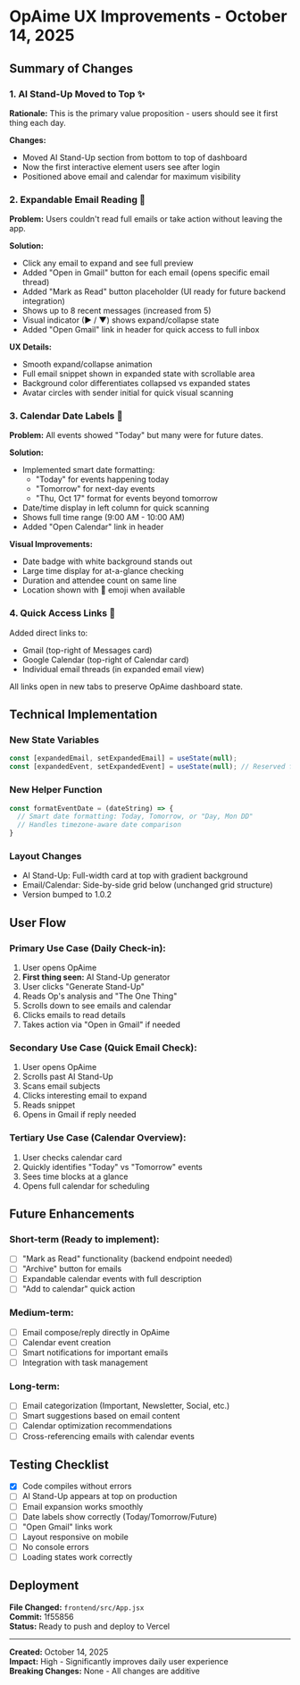 # OpAime UX Improvements - October 14, 2025

## Summary of Changes

### 1. AI Stand-Up Moved to Top ✨
**Rationale:** This is the primary value proposition - users should see it first thing each day.

**Changes:**
- Moved AI Stand-Up section from bottom to top of dashboard
- Now the first interactive element users see after login
- Positioned above email and calendar for maximum visibility

### 2. Expandable Email Reading 📧
**Problem:** Users couldn't read full emails or take action without leaving the app.

**Solution:**
- Click any email to expand and see full preview
- Added "Open in Gmail" button for each email (opens specific email thread)
- Added "Mark as Read" button placeholder (UI ready for future backend integration)
- Shows up to 8 recent messages (increased from 5)
- Visual indicator (▶ / ▼) shows expand/collapse state
- Added "Open Gmail" link in header for quick access to full inbox

**UX Details:**
- Smooth expand/collapse animation
- Full email snippet shown in expanded state with scrollable area
- Background color differentiates collapsed vs expanded states
- Avatar circles with sender initial for quick visual scanning

### 3. Calendar Date Labels 📅
**Problem:** All events showed "Today" but many were for future dates.

**Solution:**
- Implemented smart date formatting:
  - "Today" for events happening today
  - "Tomorrow" for next-day events
  - "Thu, Oct 17" format for events beyond tomorrow
- Date/time display in left column for quick scanning
- Shows full time range (9:00 AM - 10:00 AM)
- Added "Open Calendar" link in header

**Visual Improvements:**
- Date badge with white background stands out
- Large time display for at-a-glance checking
- Duration and attendee count on same line
- Location shown with 📍 emoji when available

### 4. Quick Access Links 🔗
Added direct links to:
- Gmail (top-right of Messages card)
- Google Calendar (top-right of Calendar card)
- Individual email threads (in expanded email view)

All links open in new tabs to preserve OpAime dashboard state.

## Technical Implementation

### New State Variables
```javascript
const [expandedEmail, setExpandedEmail] = useState(null);
const [expandedEvent, setExpandedEvent] = useState(null); // Reserved for future use
```

### New Helper Function
```javascript
const formatEventDate = (dateString) => {
  // Smart date formatting: Today, Tomorrow, or "Day, Mon DD"
  // Handles timezone-aware date comparison
}
```

### Layout Changes
- AI Stand-Up: Full-width card at top with gradient background
- Email/Calendar: Side-by-side grid below (unchanged grid structure)
- Version bumped to 1.0.2

## User Flow

### Primary Use Case (Daily Check-in):
1. User opens OpAime
2. **First thing seen:** AI Stand-Up generator
3. User clicks "Generate Stand-Up"
4. Reads Op's analysis and "The One Thing"
5. Scrolls down to see emails and calendar
6. Clicks emails to read details
7. Takes action via "Open in Gmail" if needed

### Secondary Use Case (Quick Email Check):
1. User opens OpAime
2. Scrolls past AI Stand-Up
3. Scans email subjects
4. Clicks interesting email to expand
5. Reads snippet
6. Opens in Gmail if reply needed

### Tertiary Use Case (Calendar Overview):
1. User checks calendar card
2. Quickly identifies "Today" vs "Tomorrow" events
3. Sees time blocks at a glance
4. Opens full calendar for scheduling

## Future Enhancements

### Short-term (Ready to implement):
- [ ] "Mark as Read" functionality (backend endpoint needed)
- [ ] "Archive" button for emails
- [ ] Expandable calendar events with full description
- [ ] "Add to calendar" quick action

### Medium-term:
- [ ] Email compose/reply directly in OpAime
- [ ] Calendar event creation
- [ ] Smart notifications for important emails
- [ ] Integration with task management

### Long-term:
- [ ] Email categorization (Important, Newsletter, Social, etc.)
- [ ] Smart suggestions based on email content
- [ ] Calendar optimization recommendations
- [ ] Cross-referencing emails with calendar events

## Testing Checklist

- [x] Code compiles without errors
- [ ] AI Stand-Up appears at top on production
- [ ] Email expansion works smoothly
- [ ] Date labels show correctly (Today/Tomorrow/Future)
- [ ] "Open Gmail" links work
- [ ] Layout responsive on mobile
- [ ] No console errors
- [ ] Loading states work correctly

## Deployment

**File Changed:** `frontend/src/App.jsx`  
**Commit:** 1f55856  
**Status:** Ready to push and deploy to Vercel

---

**Created:** October 14, 2025  
**Impact:** High - Significantly improves daily user experience  
**Breaking Changes:** None - All changes are additive
